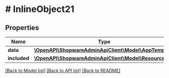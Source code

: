 # # InlineObject21

## Properties

Name | Type | Description | Notes
------------ | ------------- | ------------- | -------------
**data** | [**\OpenAPI\ShopwareAdminApiClient\Model\AppTemplate**](AppTemplate.md) |  | [optional]
**included** | [**\OpenAPI\ShopwareAdminApiClient\Model\Resource[]**](Resource.md) |  | [optional]

[[Back to Model list]](../../README.md#models) [[Back to API list]](../../README.md#endpoints) [[Back to README]](../../README.md)
